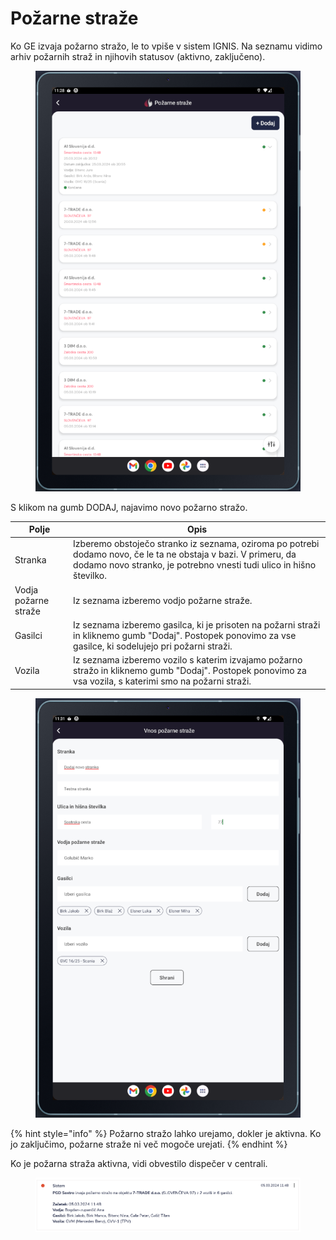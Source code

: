# Požarne straže

Ko GE izvaja požarno stražo, le to vpiše v sistem IGNIS. Na seznamu vidimo arhiv požarnih straž in njihovih statusov (aktivno, zaključeno).

<figure><img src="../../.gitbook/assets/image (173).png" alt=""><figcaption></figcaption></figure>

S klikom na gumb DODAJ, najavimo novo požarno stražo.



| Polje                | Opis                                                                                                                                                                                   |
| -------------------- | -------------------------------------------------------------------------------------------------------------------------------------------------------------------------------------- |
| Stranka              | Izberemo obstoječo stranko iz seznama, oziroma po potrebi dodamo novo, če le ta ne obstaja v bazi. V primeru, da dodamo novo stranko, je potrebno vnesti tudi ulico in hišno številko. |
| Vodja požarne straže | Iz seznama izberemo vodjo požarne straže.                                                                                                                                              |
| Gasilci              | Iz seznama izberemo gasilca, ki je prisoten na požarni straži in kliknemo gumb "Dodaj". Postopek ponovimo za vse gasilce, ki sodelujejo pri požarni straži.                            |
| Vozila               | Iz seznama izberemo vozilo s katerim izvajamo požarno stražo in kliknemo gumb "Dodaj". Postopek ponovimo za vsa vozila, s katerimi smo na požarni straži.                              |

<figure><img src="../../.gitbook/assets/image (174).png" alt=""><figcaption></figcaption></figure>



{% hint style="info" %}
Požarno stražo lahko urejamo, dokler je aktivna. Ko jo zaključimo, požarne straže ni več mogoče urejati.
{% endhint %}

Ko je požarna straža aktivna, vidi obvestilo dispečer v centrali.

<figure><img src="../../.gitbook/assets/image (175).png" alt=""><figcaption></figcaption></figure>
